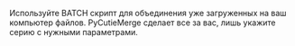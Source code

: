 Используйте BATCH скрипт для объединения уже загруженных на ваш компьютер файлов. PyCutieMerge сделает все за вас, лишь укажите серию с нужными параметрами.
